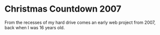 # Christmas Countdown 2007

From the recesses of my hard drive comes an early web project from 2007, back when I was 16 years old.
